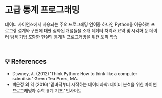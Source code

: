 # 고급 통계 프로그래밍
데이터 사이언스에서 사용되는 주요 프로그래밍 언어중 하나인 Python을 이용하여 프로그램 설계와 구현에 대한 심화된 개념들을 소개
데이터 처리와 요약 및 시각화 등 데이터 탐색 기법 포함한  현실의 통계적 프로그래밍을 위한 토픽 학습

<br>

## 💡 References
- Downey, A. (2012) 'Think Python: How to think like a computer scientists.' Green Tea Press, MA.
- 박은정 외 역 (2016) '밑바닥부터 시작하는 데이터과학: 데이터 분석을 위한 파이썬 프로그래밍과 수학 통계 기초.' 인사이트
